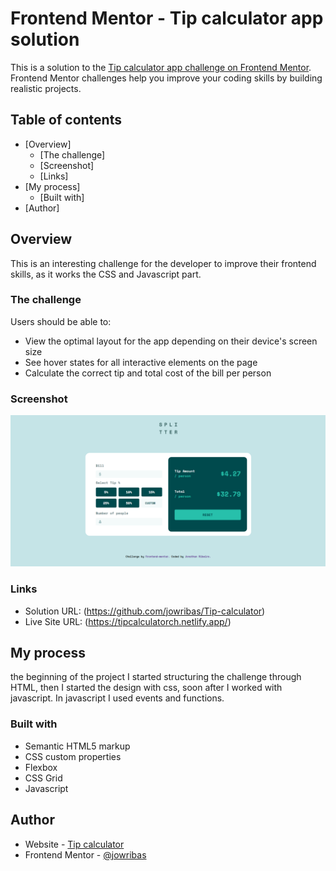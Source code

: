 # Frontend Mentor - Tip calculator app solution

This is a solution to the [Tip calculator app challenge on Frontend Mentor](https://www.frontendmentor.io/challenges/tip-calculator-app-ugJNGbJUX). Frontend Mentor challenges help you improve your coding skills by building realistic projects.

## Table of contents

- [Overview]
  - [The challenge]
  - [Screenshot]
  - [Links]
- [My process]
  - [Built with]
- [Author]

## Overview

This is an interesting challenge for the developer to improve their frontend skills, as it works the CSS and Javascript part.

### The challenge

Users should be able to:

- View the optimal layout for the app depending on their device's screen size
- See hover states for all interactive elements on the page
- Calculate the correct tip and total cost of the bill per person

### Screenshot

![](./images/screenshoot.jpg)

### Links

- Solution URL: (https://github.com/jowribas/Tip-calculator)
- Live Site URL: (https://tipcalculatorch.netlify.app/)

## My process

the beginning of the project I started structuring the challenge through HTML, 
then I started the design with css, soon after I worked with javascript.
In javascript I used events and functions.


### Built with

- Semantic HTML5 markup
- CSS custom properties
- Flexbox
- CSS Grid
- Javascript

## Author

- Website - [Tip calculator](https://tipcalculatorch.netlify.app/)
- Frontend Mentor - [@jowribas](https://www.frontendmentor.io/profile/jowribas)
